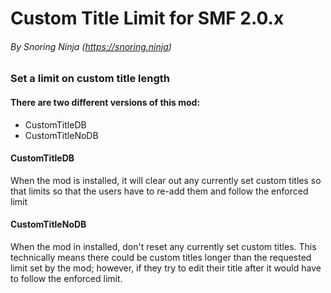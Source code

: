 Custom Title Limit for SMF 2.0.x
===
###### By Snoring Ninja (https://snoring.ninja)
### Set a limit on custom title length

#### There are two different versions of this mod:
* CustomTitleDB
* CustomTitleNoDB

#### CustomTitleDB
When the mod is installed, it will clear out any currently set custom titles so that limits so that the users have to re-add them and follow the enforced limit

#### CustomTitleNoDB
When the mod in installed, don't reset any currently set custom titles.  This technically means there could be custom titles longer than the requested limit set by the mod; however, if they try to edit their title after it would have to follow the enforced limit.
